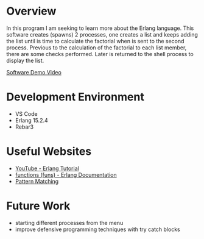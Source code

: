 # Overview

In this program I am seeking to learn more about the Erlang language. This software creates (spawns) 2 processes, one creates a list and keeps adding the list until is time to calculate the factorial when is sent to the second process.
Previous to the calculation of the factorial to each list member, there are some checks performed. Later is returned to the shell process to display the list.

[Software Demo Video](http://youtube.link.goes.here)

# Development Environment

- VS Code
- Erlang 15.2.4
- Rebar3

# Useful Websites

- [YouTube - Erlang Tutorial](https://www.youtube.com/watch?v=IEhwc2q1zG4&t=676s&ab_channel=DerekBanas)
- [functions (funs) - Erlang Documentation](https://www.erlang.org/doc/system/funs.html)
- [Pattern Matching](https://www.erlang.org/doc/system/patterns.html)

# Future Work

- starting different processes from the menu
- improve defensive programming techniques with try catch blocks
